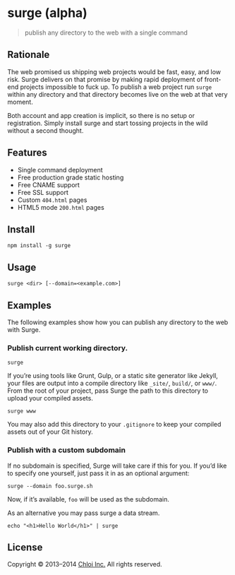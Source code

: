 # surge (alpha)

> publish any directory to the web with a single command

## Rationale

The web promised us shipping web projects would be fast, easy, and low risk. Surge delivers on that promise by making rapid deployment of front-end projects impossible to fuck up. To publish a web project run `surge` within any directory and that directory becomes live on the web at that very moment.

Both account and app creation is implicit, so there is no setup or registration. Simply install surge and start tossing projects in the wild without a second thought.

## Features

- Single command deployment
- Free production grade static hosting
- Free CNAME support
- Free SSL support
- Custom `404.html` pages
- HTML5 mode `200.html` pages

## Install

    npm install -g surge

## Usage

    surge <dir> [--domain=<example.com>]

## Examples

The following examples show how you can publish any directory to the web with Surge.

### Publish current working directory.

    surge

If you’re using tools like Grunt, Gulp, or a static site generator like Jekyll, your files are output into a compile directory like `_site/`, `build/`, or `www/`. From the root of your project, pass Surge the path to this directory to upload your compiled assets.

    surge www

You may also add this directory to your `.gitignore` to keep your compiled assets out of your Git history.

### Publish with a custom subdomain

If no subdomain is specified, Surge will take care if this for you. If you’d like to specify one yourself, just pass it in as an optional argument:

    surge --domain foo.surge.sh

Now, if it’s available, `foo` will be used as the subdomain.

As an alternative you may pass surge a data stream.

    echo "<h1>Hello World</h1>" | surge

## License

Copyright © 2013–2014 [Chloi Inc.](http://chloi.io) All rights reserved.
